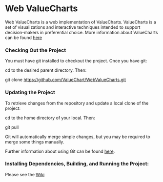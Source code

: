 # Web ValueCharts

Web ValueCharts is a web implementation of ValueCharts. ValueCharts is a set of visualizations and interactive techniques intended to support decision-makers in preferential choice. More information about ValueCharts can be found [here](http://www.cs.ubc.ca/group/iui/VALUECHARTS/)

### Checking Out the Project

You must have git installed to checkout the project. Once you have git:

cd to the desired parent directory. Then:

git clone https://github.com/ValueChart/WebValueCharts.git

### Updating the Project

To retrieve changes from the repository and update a local clone of the project:

cd to the home directory of your local. Then:

git pull

Git will automatically merge simple changes, but you may be required to merge some things manually. 

Further information about using Git can be found [here](https://www.atlassian.com/git/).

### Installing Dependencies, Building, and Running the Project:

Please see the [Wiki](https://github.com/ValueChart/WebValueCharts/wiki)
